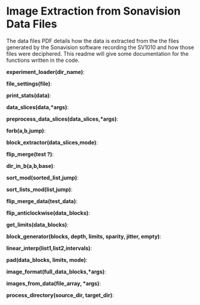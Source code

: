 # Image Extraction from Sonavision Data Files

The data files PDF details how the data is extracted from the the files generated by the Sonavision software recording the SV1010 and how those files were deciphered. This readme will give some documentation for the functions written in the code. 

__experiment_loader(dir_name)__:

__file_settings(file)__:

__print_stats(data)__:

__data_slices(data,\*args)__:

__preprocess_data_slices(data_slices,\*args)__:

__forb(a,b,jump)__:

__block_extractor(data_slices,mode)__:

__flip_merge(test ?)__:

__dir_in_b(a,b,base)__:

__sort_mod(sorted_list,jump)__:

__sort_lists_mod(list,jump)__:

__flip_merge_data(test_data)__:

__flip_anticlockwise(data_blocks)__:

__get_limits(data_blocks)__:

__block_generator(blocks, depth, limits, sparity, jitter, empty)__:

__linear_interp(list1,list2,intervals)__:

__pad(data_blocks, limits, mode)__:

__image_format(full_data_blocks,\*args)__:

__images_from_data(file_array, \*args)__:

__process_directory(source_dir, target_dir)__:
